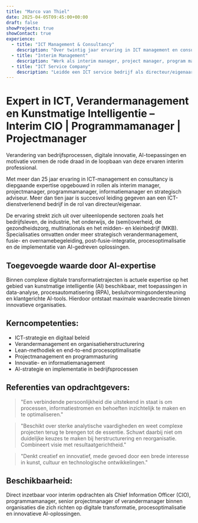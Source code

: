 ```yaml
---
title: "Marco van Thiel"
date: 2025-04-05T09:45:00+00:00
draft: false
showProjects: true
showContact: true
experience:
  - title: "ICT Management & Consultancy"
    description: "Over twintig jaar ervaring in ICT management en consultancy"
  - title: "Interim Management"
    description: "Werk als interim manager, project manager, program manager, information manager en strategisch adviseur"
  - title: "ICT Service Company"
    description: "Leidde een ICT service bedrijf als directeur/eigenaar voor 10 jaar"
---
```


# Expert in ICT, Verandermanagement en Kunstmatige Intelligentie – Interim CIO | Programmamanager | Projectmanager

Verandering van bedrijfsprocessen, digitale innovatie, AI-toepassingen en motivatie vormen de rode draad in de loopbaan van deze ervaren interim professional.

Met meer dan 25 jaar ervaring in ICT-management en consultancy is diepgaande expertise opgebouwd in rollen als interim manager, projectmanager, programmamanager, informatiemanager en strategisch adviseur. Meer dan tien jaar is succesvol leiding gegeven aan een ICT-dienstverlenend bedrijf in de rol van directeur/eigenaar.

De ervaring strekt zich uit over uiteenlopende sectoren zoals het bedrijfsleven, de industrie, het onderwijs, de (semi)overheid, de gezondheidszorg, multinationals en het midden- en kleinbedrijf (MKB). Specialisaties omvatten onder meer strategisch verandermanagement, fusie- en overnamebegeleiding, post-fusie-integratie, procesoptimalisatie en de implementatie van AI-gedreven oplossingen.

## Toegevoegde waarde door AI-expertise

Binnen complexe digitale transformatietrajecten is actuele expertise op het gebied van kunstmatige intelligentie (AI) beschikbaar, met toepassingen in data-analyse, procesautomatisering (RPA), besluitvormingsondersteuning en klantgerichte AI-tools. Hierdoor ontstaat maximale waardecreatie binnen innovatieve organisaties.

## Kerncompetenties:

* ICT-strategie en digitaal beleid
* Verandermanagement en organisatieherstructurering
* Lean-methodiek en end-to-end procesoptimalisatie
* Projectmanagement en programmasturing
* Innovatie- en informatiemanagement
* AI-strategie en implementatie in bedrijfsprocessen

## Referenties van opdrachtgevers:

> "Een verbindende persoonlijkheid die uitstekend in staat is om processen, informatiestromen en behoeften inzichtelijk te maken en te optimaliseren."

> "Beschikt over sterke analytische vaardigheden en weet complexe projecten terug te brengen tot de essentie. Schuwt daarbij niet om duidelijke keuzes te maken bij herstructurering en reorganisatie. Combineert visie met resultaatgerichtheid."

> "Denkt creatief en innovatief, mede gevoed door een brede interesse in kunst, cultuur en technologische ontwikkelingen."

## Beschikbaarheid:

Direct inzetbaar voor interim opdrachten als Chief Information Officer (CIO), programmamanager, senior projectmanager of verandermanager binnen organisaties die zich richten op digitale transformatie, procesoptimalisatie en innovatieve AI-oplossingen.
